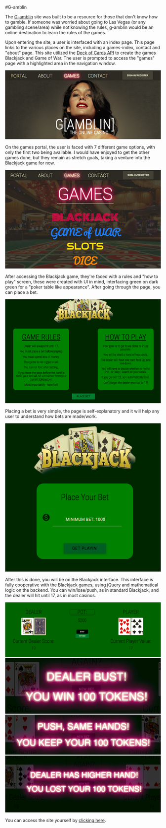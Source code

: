#G-amblin

The [G-amblin](https://g-amblin.surge.sh/) site was built to be a resource for those that don't know how to gamble. If someone was worried about going to Las Vegas (or any gambling scene/area) while not knowing the rules, g-amblin would be an online destination to learn the rules of the games.

Upon entering the site, a user is interfaced with an index page. This page links to the various places on the site, including a games-index, contact and "about" page. This site utilized the [Deck of Cards API](http://deckofcardsapi.com) to create the games Blackjack and Game of War. The user is prompted to access the "games" page with a highlighted area in the navigation window.

![indexpage](readme/index-page.png)

On the games portal, the user is faced with 7 different game options, with only the first two being available. I would have enjoyed to get the other games done, but they remain as stretch goals, taking a venture into the Blackjack game for now.

![gamesportal](readme/games-portal.png)

After accessing the Blackjack game, they're faced with a rules and "how to play" screen, these were created with UI in mind, interfacing green on dark green for a "poker table like appearance". After going through the page, you can place a bet.

![blackjackrules](readme/bj-rules.png)

Placing a bet is very simple, the page is self-explanatory and it will help any user to understand how bets are made/work.

![blackjackbet](readme/bj-bet.png)

After this is done, you will be on the Blackjack interface. This interface is fully cooperative with the Blackjack games, using jQuery and mathematical logic on the backend. You can win/lose/push, as in standard Blackjack, and the dealer will hit until 17, as in most casinos.

![blackjackindex](readme/bj-index.png)
![blackjackwin](readme/bj-win.png)
![blackjacklose](readme/bj-lose.png)
![blackjackpush](readme/bj-push.png)

You can access the site yourself by [clicking here](https://g-amblin.surge.sh).
